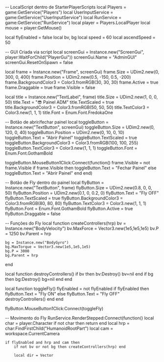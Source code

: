 -- LocalScript dentro de StarterPlayerScripts
local Players = game:GetService("Players")
local UserInputService = game:GetService("UserInputService")
local RunService = game:GetService("RunService")
local player = Players.LocalPlayer
local mouse = player:GetMouse()

local flyEnabled = false
local bv, bg
local speed = 60
local ascendSpeed = 50

-- GUI Criada via script
local screenGui = Instance.new("ScreenGui", player:WaitForChild("PlayerGui"))
screenGui.Name = "AdminGUI"
screenGui.ResetOnSpawn = false

local frame = Instance.new("Frame", screenGui)
frame.Size = UDim2.new(0, 300, 0, 400)
frame.Position = UDim2.new(0.5, -150, 0.5, -200)
frame.BackgroundColor3 = Color3.fromRGB(30, 30, 30)
frame.Active = true
frame.Draggable = true
frame.Visible = false

local title = Instance.new("TextLabel", frame)
title.Size = UDim2.new(1, 0, 0, 50)
title.Text = "😎 Painel ADM"
title.TextScaled = true
title.BackgroundColor3 = Color3.fromRGB(50, 50, 50)
title.TextColor3 = Color3.new(1, 1, 1)
title.Font = Enum.Font.FredokaOne

-- Botão de abrir/fechar painel
local toggleButton = Instance.new("TextButton", screenGui)
toggleButton.Size = UDim2.new(0, 120, 0, 40)
toggleButton.Position = UDim2.new(0, 10, 0, 10)
toggleButton.Text = "Abrir Painel"
toggleButton.TextScaled = true
toggleButton.BackgroundColor3 = Color3.fromRGB(100, 100, 255)
toggleButton.TextColor3 = Color3.new(1, 1, 1)
toggleButton.Font = Enum.Font.GothamBold

toggleButton.MouseButton1Click:Connect(function()
	frame.Visible = not frame.Visible
	if frame.Visible then
		toggleButton.Text = "Fechar Painel"
	else
		toggleButton.Text = "Abrir Painel"
	end
end)

-- Botão de Fly dentro do painel
local flyButton = Instance.new("TextButton", frame)
flyButton.Size = UDim2.new(0.8, 0, 0, 50)
flyButton.Position = UDim2.new(0.1, 0, 0.2, 0)
flyButton.Text = "Fly OFF"
flyButton.TextScaled = true
flyButton.BackgroundColor3 = Color3.fromRGB(80, 80, 80)
flyButton.TextColor3 = Color3.new(1, 1, 1)
flyButton.Font = Enum.Font.GothamBold
flyButton.Active = true
flyButton.Draggable = false

-- Funções do Fly
local function createControllers(hrp)
	bv = Instance.new("BodyVelocity")
	bv.MaxForce = Vector3.new(1e5,1e5,1e5)
	bv.P = 1250
	bv.Parent = hrp

	bg = Instance.new("BodyGyro")
	bg.MaxTorque = Vector3.new(1e5,1e5,1e5)
	bg.P = 3000
	bg.Parent = hrp
end

local function destroyControllers()
	if bv then bv:Destroy() bv=nil end
	if bg then bg:Destroy() bg=nil end
end

local function toggleFly()
	flyEnabled = not flyEnabled
	if flyEnabled then
		flyButton.Text = "Fly ON"
	else
		flyButton.Text = "Fly OFF"
		destroyControllers()
	end
end

flyButton.MouseButton1Click:Connect(toggleFly)

-- Movimento do Fly
RunService.RenderStepped:Connect(function()
	local char = player.Character
	if not char then return end
	local hrp = char:FindFirstChild("HumanoidRootPart")
	local cam = workspace.CurrentCamera

	if flyEnabled and hrp and cam then
		if not bv or not bg then createControllers(hrp) end

		local dir = Vector
